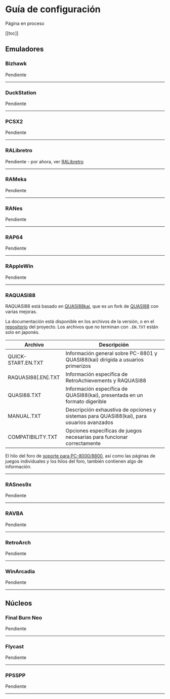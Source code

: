 # Guía de configuración

Página en proceso

[[toc]]

## Emuladores

### Bizhawk

Pendiente

---

### DuckStation

Pendiente

---

### PCSX2

Pendiente

---

### RALibretro

Pendiente - por ahora, ver [RALibretro](/orphaned/ralibretro)

---

### RAMeka

Pendiente

---

### RANes

Pendiente

---

### RAP64

Pendiente

---

### RAppleWin

Pendiente

---

### RAQUASI88

RAQUASI88 está basado en [QUASI88kai](https://github.com/rzumer/quasi88), que es un fork de [QUASI88](https://www.eonet.ne.jp/~showtime/quasi88/) con varias mejoras.

La documentación está disponible en los archivos de la versión, o en el [repositorio](https://github.com/rzumer/quasi88/tree/develop/document) del proyecto. Los archivos que no terminan con `.EN.TXT` están solo en japonés.

| Archivo            | Descripción                                                                              |
|--------------------|------------------------------------------------------------------------------------------|
| QUICK-START.EN.TXT | Información general sobre PC-8801 y QUASI88(kai) dirigida a usuarios primerizos          |
| RAQUASI88[.EN].TXT | Información específica de RetroAchievements y RAQUASI88                                  |
| QUASI88.TXT        | Información específica de QUASI88(kai), presentada en un formato digerible               |
| MANUAL.TXT         | Descripción exhaustiva de opciones y sistemas para QUASI88(kai), para usuarios avanzados |
| COMPATIBILITY.TXT  | Opciones específicas de juegos necesarias para funcionar correctamente                   |

El hilo del foro de [soporte para PC-8000/8800](https://retroachievements.org/viewtopic.php?t=8329), así como las páginas de juegos individuales y los hilos del foro, también contienen algo de información.

---

### RASnes9x

Pendiente

---

### RAVBA

Pendiente

---

### RetroArch

Pendiente

---

### WinArcadia

Pendiente

---

## Núcleos

### Final Burn Neo

Pendiente

---

### Flycast

Pendiente

---

### PPSSPP

Pendiente

---
